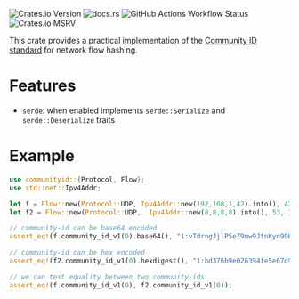 ![Crates.io Version](https://img.shields.io/crates/v/communityid?style=for-the-badge)
![docs.rs](https://img.shields.io/docsrs/communityid?style=for-the-badge)
![GitHub Actions Workflow Status](https://img.shields.io/github/actions/workflow/status/qjerome/communityid/rust.yml?style=for-the-badge)
![Crates.io MSRV](https://img.shields.io/crates/msrv/communityid?style=for-the-badge)

<!-- cargo-rdme start -->

This crate provides a practical implementation of the [Community ID 
standard](https://github.com/corelight/community-id-spec) for network
flow hashing.

# Features

* `serde`: when enabled implements `serde::Serialize` and `serde::Deserialize` traits

# Example

```rust
use communityid::{Protocol, Flow};
use std::net::Ipv4Addr;

let f = Flow::new(Protocol::UDP, Ipv4Addr::new(192,168,1,42).into(), 4242, Ipv4Addr::new(8,8,8,8).into(), 53);
let f2 = Flow::new(Protocol::UDP,  Ipv4Addr::new(8,8,8,8).into(), 53, Ipv4Addr::new(192,168,1,42).into(), 4242);

// community-id can be base64 encoded
assert_eq!(f.community_id_v1(0).base64(), "1:vTdrngJjlP5eZ9mw9JtnKyn99KM=");

// community-id can be hex encoded
assert_eq!(f2.community_id_v1(0).hexdigest(), "1:bd376b9e026394fe5e67d9b0f49b672b29fdf4a3");

// we can test equality between two community-ids
assert_eq!(f.community_id_v1(0), f2.community_id_v1(0));
``` 

<!-- cargo-rdme end -->
